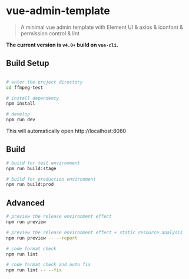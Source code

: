 # vue-admin-template


> A minimal vue admin template with Element UI & axios & iconfont & permission control & lint


**The current version is `v4.0+` build on `vue-cli`.**

## Build Setup


```bash

# enter the project directory
cd ffmpeg-test

# install dependency
npm install

# develop
npm run dev
```

This will automatically open http://localhost:8080

## Build

```bash
# build for test environment
npm run build:stage

# build for production environment
npm run build:prod
```

## Advanced

```bash
# preview the release environment effect
npm run preview

# preview the release environment effect + static resource analysis
npm run preview -- --report

# code format check
npm run lint

# code format check and auto fix
npm run lint -- --fix
```
